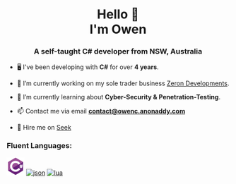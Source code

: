 <h1 align="center">Hello 👋<br/>I'm Owen</h1>
<h3 align="center">A self-taught C# developer from NSW, Australia</h3>

- 🖥️ I've been developing with **C#** for over **4 years**.

- 🔭 I’m currently working on my sole trader business [Zeron Developments](https://zeron.dev/).

- 🌱 I’m currently learning about **Cyber-Security & Penetration-Testing**.

- 📫 Contact me via email **contact@owenc.anonaddy.com**

- 📄 Hire me on [Seek](https://www.seek.com.au/profile/owen-cashion-8rXDWBjfLq)

<h3 align="left">Fluent Languages:</h3>
<p align="left"> <a href="https://www.w3schools.com/cs/" target="_blank" rel="noreferrer"> <img src="https://raw.githubusercontent.com/devicons/devicon/master/icons/csharp/csharp-original.svg" alt="csharp" width="40" height="40"/></a> <a href="https://www.json.org/" target="_blank" rel="noreferrer"> <img src="https://cdn-icons-png.flaticon.com/512/136/136525.png" alt="json" width="40" height="40"/></a> <a href="https://www.lua.org/" target="_blank" rel="noreferrer"> <img src="https://upload.wikimedia.org/wikipedia/commons/c/cf/Lua-Logo.svg" alt="lua" width="40" height="40"/></a>
